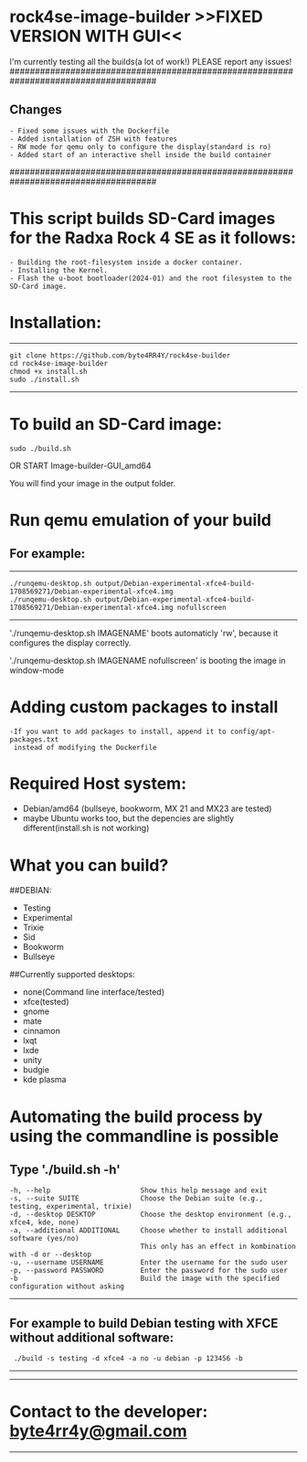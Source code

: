 # rock4se-image-builder >>FIXED VERSION WITH GUI<<

I'm currently testing all the builds(a lot of work!) PLEASE report any issues!
#####################################################################################
## Changes
    - Fixed some issues with the Dockerfile
    - Added isntallation of ZSH with features
    - RW mode for qemu only to configure the display(standard is ro)
    - Added start of an interactive shell inside the build container
#####################################################################################
# This script builds SD-Card images for the Radxa Rock 4 SE as it follows:
    - Building the root-filesystem inside a docker container.
    - Installing the Kernel.
    - Flash the u-boot bootloader(2024-01) and the root filesystem to the SD-Card image.

# Installation:
----------------------
    git clone https://github.com/byte4RR4Y/rock4se-builder
    cd rock4se-image-builder
    chmod +x install.sh
    sudo ./install.sh
----------------------

# To build an SD-Card image:
    sudo ./build.sh
OR START Image-builder-GUI_amd64

You will find your image in the output folder.

# Run qemu emulation of your  build

## For example:
---------------------------------------------------
    ./runqemu-desktop.sh output/Debian-experimental-xfce4-build-1708569271/Debian-experimental-xfce4.img
    ./runqemu-desktop.sh output/Debian-experimental-xfce4-build-1708569271/Debian-experimental-xfce4.img nofullscreen
---------------------------------------------------
'./runqemu-desktop.sh IMAGENAME' boots automaticly 'rw', because it configures the display correctly.

'./runqemu-desktop.sh IMAGENAME nofullscreen' is booting the image in window-mode

# Adding custom packages to install
    -If you want to add packages to install, append it to config/apt-packages.txt
     instead of modifying the Dockerfile

# Required Host system:
  - Debian/amd64 (bullseye, bookworm, MX 21 and MX23 are tested)
  - maybe Ubuntu works too, but the depencies are slightly different(install.sh is not working)

# What you can build?
##DEBIAN:
  - Testing
  - Experimental
  - Trixie
  - Sid
  - Bookworm
  - Bullseye

##Currently supported desktops:
  - none(Command line interface/tested)
  - xfce(tested)
  - gnome
  - mate
  - cinnamon
  - lxqt
  - lxde
  - unity
  - budgie
  - kde plasma

# Automating the build process by using the commandline is possible
Type './build.sh -h'
---------------------------------------------------
    -h, --help                      Show this help message and exit
    -s, --suite SUITE               Choose the Debian suite (e.g., testing, experimental, trixie)
    -d, --desktop DESKTOP           Choose the desktop environment (e.g., xfce4, kde, none)
    -a, --additional ADDITIONAL     Choose whether to install additional software (yes/no)
                                    This only has an effect in kombination with -d or --desktop
    -u, --username USERNAME         Enter the username for the sudo user
    -p, --password PASSWORD         Enter the password for the sudo user
    -b                              Build the image with the specified configuration without asking
---------------------------------------------------

For example to build Debian testing with XFCE without additional software:
---------------------------------------------------
     ./build -s testing -d xfce4 -a no -u debian -p 123456 -b
---------------------------------------------------


---------------------------------------------------
 # Contact to the developer: byte4rr4y@gmail.com #
---------------------------------------------------

